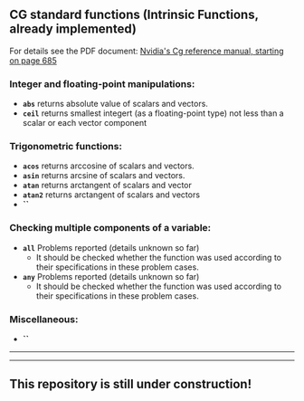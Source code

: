 ## CG standard functions (Intrinsic Functions, already implemented)

For details see the PDF document: [Nvidia's Cg reference manual, starting on page 685](https://www.google.com.au/url?sa=t&rct=j&q=&esrc=s&source=web&cd=3&cad=rja&uact=8&ved=0ahUKEwj5qpif6rHTAhXLF5QKHQ6MCeAQFggwMAI&url=http%3A%2F%2Fdeveloper.download.nvidia.com%2Fcg%2FCg_3.1%2FCg-3.1_April2012_ReferenceManual.pdf&usg=AFQjCNHI5gaVpuvJH6ZO8bnX7BxJGKXr0A)  

### Integer and floating-point manipulations:

   - **`abs`**  returns absolute value of scalars and vectors.  
   - **`ceil`** returns smallest integert (as a floating-point type) not less than a scalar or each vector component


### Trigonometric functions:
   - **`acos`**   returns arccosine of scalars and vectors.  
   - **`asin`**   returns arcsine of scalars and vectors. 
   - **`atan`**   returns arctangent of scalars and vector
   - **`atan2`**  returns arctangent of scalars and vectors
   - **``** 
   
### Checking multiple components of a variable:
   - **`all`** Problems reported (details unknown so far)  
      - It should be checked whether the function was used according to their specifications in these problem cases.
   - **`any`** Problems reported (details unknown so far)  
      - It should be checked whether the function was used according to their specifications in these problem cases.
   

### Miscellaneous:
- **``** 


---
---

## This repository is still under construction!
